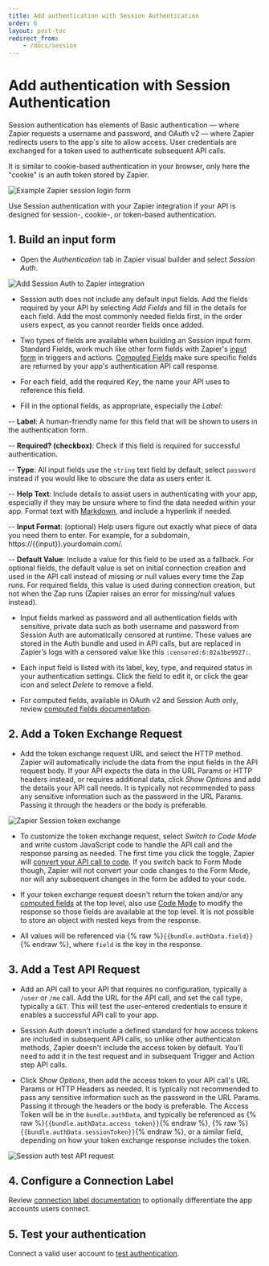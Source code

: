 ```yaml
---
title: Add authentication with Session Authentication
order: 6
layout: post-toc
redirect_from: 
    - /docs/session
---
```


# Add authentication with Session Authentication

Session authentication has elements of Basic authentication — where Zapier requests a username and password, and OAuth v2 — where Zapier redirects users to the app's site to allow access. User credentials are exchanged for a token used to authenticate subsequent API calls.

It is similar to cookie-based authentication in your browser, only here the "cookie" is an auth token stored by Zapier.

![Example Zapier session login form](https://cdn.zapier.com/storage/photos/7c7092a2311cf217298cb3e3f5735385.png)

Use Session authentication with your Zapier integration if your API is designed for session-, cookie-, or token-based authentication. 

## 1. Build an input form

- Open the _Authentication_ tab in Zapier visual builder and select _Session Auth_.

![Add Session Auth to Zapier integration](https://cdn.zappy.app/2453d5aa12c5aa4fe02beae9d85f6786.png)

- Session auth does not include any default input fields. Add the fields required by your API by selecting _Add Fields_ and fill in the details for each field. Add the most commonly needed fields first, in the order users expect, as you cannot reorder fields once added. 

- Two types of fields are available when building an Session input form. Standard Fields, work much like other form fields with Zapier's [input form](https://platform.zapier.com/build/input-designer) in triggers and actions. [Computed Fields](https://platform.zapier.com/build/computed-fields) make sure specific fields are returned by your app's authentication API call response.

- For each field, add the required _Key_, the name your API uses to reference this field.

- Fill in the optional fields, as appropriate, especially the _Label_:

-- **Label**: A human-friendly name for this field that will be shown to users in the authentication form.

-- **Required? (checkbox)**: Check if this field is required for successful authentication.

-- **Type**: All input fields use the `string` text field by default; select `password` instead if you would like to obscure the data as users enter it.

-- **Help Text**: Include details to assist users in authenticating with your app, especially if they may be unsure where to find the data needed within your app. Format text with [Markdown](https://zapier.com/blog/beginner-ultimate-guide-markdown/), and include a hyperlink if needed.

-- **Input Format**: (optional) Help users figure out exactly what piece of data you need them to enter. For example, for a subdomain, https://{{input}}.yourdomain.com/.

-- **Default Value**: Include a value for this field to be used as a fallback. For optional fields, the default value is set on initial connection creation and used in the API call instead of missing or null values every time the Zap runs. For required fields, this value is used during connection creation, but not when the Zap runs (Zapier raises an error for missing/null values instead).

- Input fields marked as password and all authentication fields with sensitive, private data such as both username and password from Session Auth are automatically censored at runtime. These values are stored in the Auth bundle and used in API calls, but are replaced in Zapier’s logs with a censored value like this `:censored:6:82a3be9927:`.

- Each input field is listed with its label, key, type, and required status in your authentication settings. Click the field to edit it, or click the gear icon and select _Delete_ to remove a field.

- For computed fields, available in OAuth v2 and Session Auth only, review [computed fields documentation](https://platform.zapier.com/build/computed-fields). 

## 2. Add a Token Exchange Request

- Add the token exchange request URL and select the HTTP method.  Zapier will automatically include the data from the input fields in the API request body. If your API expects the data in the URL Params or HTTP headers instead, or requires additional data, click _Show Options_ and add the details your API call needs. It is typically not recommended to pass any sensitive information such as the password in the URL Params. Passing it through the headers or the body is preferable.

![Zapier Session token exchange](https://cdn.zappy.app/70908a4341146b3df38c9a3169f68cfb.png)

- To customize the token exchange request, select _Switch to Code Mode_ and write custom JavaScript code to handle the API call and the response parsing as needed. The first time you click the toggle, Zapier will [convert your API call to code](https://platform.zapier.com/build/code-mode). If you switch back to Form Mode though, Zapier will not convert your code changes to the Form Mode, nor will any subsequent changes in the form be added to your code.

- If your token exchange request doesn't return the token and/or any [computed fields](https://platform.zapier.com/build/computed-fields) at the top level, also use [Code Mode](https://platform.zapier.com/build/code-mode) to modify the response so those fields are available at the top level. It is not possible to store an object with nested keys from the response.

- All values will be referenced via {% raw %}`{{bundle.authData.field}}`{% endraw %}, where `field` is the key in the response.

## 3. Add a Test API Request

- Add an API call to your API that requires no configuration, typically a `/user` or `/me` call. Add the URL for the API call, and set the call type, typically a `GET`. This will test the user-entered credentials to ensure it enables a successful API call to your app. 

- Session Auth doesn't include a defined standard for how access tokens are included in subsequent API calls, so unlike other authenticaton methods, Zapier doesn't include the access token by default. You'll need to add it in the test request and in subsequent Trigger and Action step API calls. 

- Click _Show Options_, then add the access token to your API call's URL Params or HTTP Headers as needed. It is typically not recommended to pass any sensitive information such as the password in the URL Params. Passing it through the headers or the body is preferable. The Access Token will be in the `bundle.authData`, and typically be referenced as {% raw %}`{{bundle.authData.access_token}}`{% endraw %}, {% raw %}`{{bundle.authData.sessionToken}}`{% endraw %}, or a similar field, depending on how your token exchange response includes the token.

![Session auth test API request](https://cdn.zappy.app/bf9711293b10af85200fb8d7bfe21e39.png)

## 4. Configure a Connection Label

Review [connection label documentation](https://platform.zapier.com/build/connection-label) to optionally differentiate the app accounts users connect.  

## 5. Test your authentication

Connect a valid user account to [test authentication](https://platform.zapier.com/build/test-auth).
